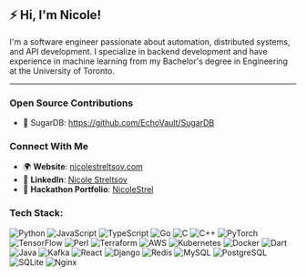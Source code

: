 ## ⚡ Hi, I'm Nicole!

I'm a software engineer passionate about automation, distributed systems, and API development. I specialize in backend development and have experience in machine learning from my Bachelor's degree in Engineering at the University of Toronto.

---

### Open Source Contributions
- 🧁 SugarDB: https://github.com/EchoVault/SugarDB

### Connect With Me  
- 🌍 **Website**: [nicolestreltsov.com](https://www.nicolestreltsov.com/)
- 📘 **LinkedIn**: [Nicole Streltsov](https://www.linkedin.com/in/nicole-streltsov/)
- 💼 **Hackathon Portfolio**: [NicoleStrel](https://devpost.com/NicoleStrel)

### Tech Stack:
![Python](https://img.shields.io/badge/python-%2338A1F3.svg?style=for-the-badge&logo=python&logoColor=white) 
![JavaScript](https://img.shields.io/badge/javascript-%23323330.svg?style=for-the-badge&logo=javascript&logoColor=%23F7DF1E) 
![TypeScript](https://img.shields.io/badge/typescript-%23007ACC.svg?style=for-the-badge&logo=typescript&logoColor=white) 
![Go](https://img.shields.io/badge/go-%2300ADD8.svg?style=for-the-badge&logo=go&logoColor=white) 
![C](https://img.shields.io/badge/c-%2300599C.svg?style=for-the-badge&logo=c&logoColor=white) 
![C++](https://img.shields.io/badge/c%2B%2B-%2300599C.svg?style=for-the-badge&logo=c%2B%2B&logoColor=white) 
![PyTorch](https://img.shields.io/badge/pytorch-%23EE4C2C.svg?style=for-the-badge&logo=pytorch&logoColor=white) 
![TensorFlow](https://img.shields.io/badge/tensorflow-%23FF6F00.svg?style=for-the-badge&logo=tensorflow&logoColor=white) 
![Perl](https://img.shields.io/badge/perl-%2300A4D3.svg?style=for-the-badge&logo=perl&logoColor=white) 
![Terraform](https://img.shields.io/badge/terraform-%23623A5F.svg?style=for-the-badge&logo=terraform&logoColor=white) 
![AWS](https://img.shields.io/badge/aws-%23232F3E.svg?style=for-the-badge&logo=amazonaws&logoColor=white)
![Kubernetes](https://img.shields.io/badge/kubernetes-%23326CE5.svg?style=for-the-badge&logo=kubernetes&logoColor=white) 
![Docker](https://img.shields.io/badge/docker-%232496ED.svg?style=for-the-badge&logo=docker&logoColor=white) 
![Dart](https://img.shields.io/badge/dart-%230175C2.svg?style=for-the-badge&logo=dart&logoColor=white) 
![Java](https://img.shields.io/badge/java-%23E34A86.svg?style=for-the-badge&logo=java&logoColor=white) 
![Kafka](https://img.shields.io/badge/kafka-%231D1E1F.svg?style=for-the-badge&logo=apachekafka&logoColor=white)
![React](https://img.shields.io/badge/react-%2361DAFB.svg?style=for-the-badge&logo=react&logoColor=white) 
![Django](https://img.shields.io/badge/django-%23092E20.svg?style=for-the-badge&logo=django&logoColor=white) 
![Redis](https://img.shields.io/badge/redis-%23D72D2D.svg?style=for-the-badge&logo=redis&logoColor=white) 
![MySQL](https://img.shields.io/badge/mysql-%234479A1.svg?style=for-the-badge&logo=mysql&logoColor=white) 
![PostgreSQL](https://img.shields.io/badge/postgresql-%2331575C.svg?style=for-the-badge&logo=postgresql&logoColor=white) 
![SQLite](https://img.shields.io/badge/sqlite-%2307405E.svg?style=for-the-badge&logo=sqlite&logoColor=white) 
![Nginx](https://img.shields.io/badge/nginx-%23009639.svg?style=for-the-badge&logo=nginx&logoColor=white)

